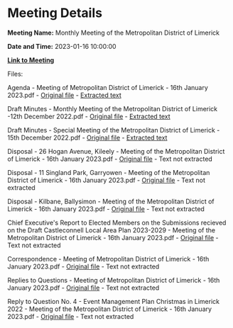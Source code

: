 # Meeting Details

**Meeting Name:** Monthly Meeting of the Metropolitan District of Limerick

**Date and Time:** 2023-01-16 10:00:00

**[Link to Meeting](https://www.limerick.ie/council/whats-on/monthly-meeting-metropolitan-district-limerick-92)**

Files: 

Agenda - Meeting of Metropolitan District of Limerick - 16th January 2023.pdf - [Original file](https://www.limerick.ie/sites/default/files/media/documents/2023-01/00%20Agenda%20-%20Meeting%20of%20Metropolitan%20District%20of%20Limerick%20-%2016th%20January%202023.pdf) - [Extracted text](./Agenda%20-%20Meeting%20of%20Metropolitan%20District%20of%20Limerick%20-%2016th%20January%202023.md)

Draft Minutes - Monthly Meeting of the Metropolitan District of Limerick -12th December 2022.pdf - [Original file](https://www.limerick.ie/sites/default/files/media/documents/2023-01/01%28a%29%20Draft%20Minutes%20-%20Monthly%20Meeting%20of%20the%20Metropolitan%20District%20of%20Limerick%20-12th%20December%202022.pdf) - [Extracted text](./Draft%20Minutes%20-%20Monthly%20Meeting%20of%20the%20Metropolitan%20District%20of%20Limerick%20-12th%20December%202022.md)

Draft Minutes - Special Meeting of the Metropolitan District of Limerick - 15th December 2022.pdf - [Original file](https://www.limerick.ie/sites/default/files/media/documents/2023-01/01%28b%29%20Draft%20Minutes%20-%20Special%20Meeting%20of%20the%20Metropolitan%20District%20of%20Limerick%20-%2015th%20December%202022.pdf) - [Extracted text](./Draft%20Minutes%20-%20Special%20Meeting%20of%20the%20Metropolitan%20District%20of%20Limerick%20-%2015th%20December%202022.md)

Disposal - 26 Hogan Avenue, Kileely - Meeting of the Metropolitan District of Limerick - 16th January 2023.pdf - [Original file](https://www.limerick.ie/sites/default/files/media/documents/2023-01/02%28a%29%20Disposal%20-%2026%20Hogan%20Avenue%20Kileely%20-%20Meeting%20of%20the%20Metropolitan%20District%20of%20Limerick%20-%2016th%20January%202023.pdf) - Text not extracted

Disposal - 11 Singland Park, Garryowen - Meeting of the Metropolitan District of Limerick - 16th January 2023.pdf - [Original file](https://www.limerick.ie/sites/default/files/media/documents/2023-01/02%28b%29%20Disposal%20-%2011%20Singland%20Park%2C%20Garryowen%20-%20Meeting%20of%20the%20Metropolitan%20District%20of%20Limerick%20-%2016th%20January%202023.pdf) - Text not extracted

Disposal - Kilbane, Ballysimon - Meeting of the Metropolitan District of Limerick - 16th January 2023.pdf - [Original file](https://www.limerick.ie/sites/default/files/media/documents/2023-01/02%28c%29%20Disposal%20-%20Kilbane%2C%20Ballysimon%20-%20Meeting%20of%20the%20Metropolitan%20District%20of%20Limerick%20-%2016th%20January%202023.pdf) - Text not extracted

Chief Executive's Report to Elected Members on the Submissions recieved on the Draft Castleconnell Local Area Plan 2023-2029 - Meeting of the Metropolitan District of Limerick - 16th January 2023.pdf - [Original file](https://www.limerick.ie/sites/default/files/media/documents/2023-01/03%20Chief%20Executive%27s%20Report%20to%20Elected%20Members%20on%20the%20Submissions%20recieved%20on%20the%20Draft%20Castleconnell%20Local%20Area%20Plan%202023%20-2029.pdf) - Text not extracted

Correspondence - Meeting of Metropolitan District of Limerick - 16th January 2023.pdf - [Original file](https://www.limerick.ie/sites/default/files/media/documents/2023-01/20%20Correspondence%20-%20Meeting%20of%20Metropolitan%20District%20of%20Limerick%20-%2016th%20January%202023.pdf) - Text not extracted

Replies to Questions - Meeting of Metropolitan District of Limerick - 16th January 2023.pdf - [Original file](https://www.limerick.ie/sites/default/files/media/documents/2023-01/Replies%20to%20Questions%20-%20Meeting%20of%20Metropolitan%20District%20of%20LImerick%20-%2016th%20January%202023.pdf) - Text not extracted

Reply to Question No. 4 - Event Management Plan Christmas in Limerick 2022 - Meeting of the Metropolitan District of Limerick - 16th January 2023.pdf - [Original file](https://www.limerick.ie/sites/default/files/media/documents/2023-01/Reply%20to%20Question%20No.%204%20-%20Event%20Management%20Plan%20Christmas%20in%20Limerick%202022.pdf) - Text not extracted

